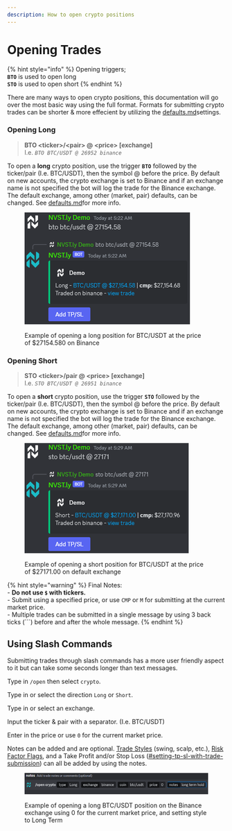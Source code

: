 ```yaml
---
description: How to open crypto positions
---
```


# Opening Trades

{% hint style="info" %}
Opening triggers;\
**`BTO`** is used to open long\
**`STO`** is used to open short
{% endhint %}

There are many ways to open crypto positions, this documentation will go over the most basic way using the full format. Formats for submitting crypto trades can be shorter & more effecient by utilizing the [defaults.md](defaults.md "mention")settings.

### Opening Long

> **BTO \<ticker>/\<pair> @ \<price> \[exchange]**\
> I.e. _`BTO BTC/USDT @ 26952 binance`_

To open a **long** crypto position, use the trigger **`BTO`** followed by the ticker/pair (I.e. BTC/USDT), then the symbol @ before the price. By default on new accounts, the crypto exchange is set to Binance and if an exchange name is not specified the bot will log the trade for the Binance exchange. \
The default exchange, among other (market, pair) defaults, can be changed. See [defaults.md](defaults.md "mention")for more info.

<figure><img src="../.gitbook/assets/image (2) (1) (1) (1) (1) (1).png" alt=""><figcaption><p>Example of opening a long position for BTC/USDT at the price of $27154.580 on Binance</p></figcaption></figure>

### Opening Short

> **STO \<ticker>/pair @ \<price> \[exchange]**\
> I.e. _`STO BTC/USDT @ 26951 binance`_

To open a **short** crypto position, use the trigger **`STO`** followed by the ticker/pair (I.e. BTC/USDT), then the symbol @ before the price. By default on new accounts, the crypto exchange is set to Binance and if an exchange name is not specified the bot will log the trade for the Binance exchange. \
The default exchange, among other (market, pair) defaults, can be changed. See [defaults.md](defaults.md "mention")for more info.

<figure><img src="../.gitbook/assets/image (4) (1).png" alt=""><figcaption><p>Example of opening a short position for BTC/USDT at the price of $27171.00 on default exchange</p></figcaption></figure>



{% hint style="warning" %}
Final Notes:\
\- **Do not use `$` with tickers.** \
\- Submit using a specified price, or use `CMP` or `M` for submitting at the current market price.\
\- Multiple trades can be submitted in a single message by using 3 back ticks (\`\`\`) before and after the whole message.
{% endhint %}



## Using Slash Commands

Submitting trades through slash commands has a more user friendly aspect to it but can take some seconds longer than text messages.

Type in `/open` then select `crypto`.

Type in or select the direction `Long` or `Short`.&#x20;

Type in or select an exchange.

Input the ticker & pair with a separator. (I.e. BTC/USDT)

Enter in the price or use `0` for the current market price.

Notes can be added and are optional. [Trade Styles](trade-styles-risk-flags-and-trade-notes.md#trade-styles) (swing, scalp, etc.), [Risk Factor Flags](trade-styles-risk-flags-and-trade-notes.md#risk-flags), and a Take Profit and/or Stop Loss ([#setting-tp-sl-with-trade-submission](../submit-stocks-options-trades-on-discord/setting-tp-sl.md#setting-tp-sl-with-trade-submission "mention")) can all be added by using the notes.

<figure><img src="../.gitbook/assets/image (3) (1) (1) (1).png" alt=""><figcaption><p>Example of opening a long BTC/USDT position on the Binance exchange using 0 for the current market price, and setting style to Long Term</p></figcaption></figure>
